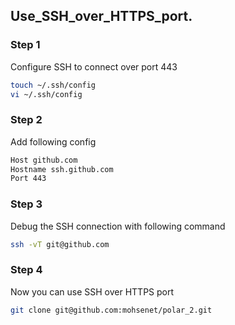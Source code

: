 ## Use_SSH_over_HTTPS_port.

### Step 1

Configure SSH to connect over port 443
```bash
touch ~/.ssh/config
vi ~/.ssh/config
```

### Step 2

Add following config
```bash
Host github.com
Hostname ssh.github.com
Port 443
```

### Step 3

Debug the SSH connection with following command
```bash
ssh -vT git@github.com
```

### Step 4

Now you can use SSH over HTTPS port
```bash
git clone git@github.com:mohsenet/polar_2.git
```


